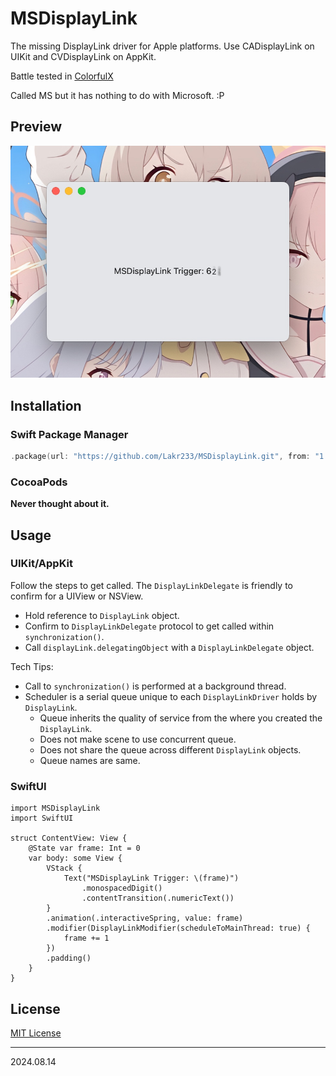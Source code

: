 # MSDisplayLink

The missing DisplayLink driver for Apple platforms. Use CADisplayLink on UIKit and CVDisplayLink on AppKit.

Battle tested in [ColorfulX](https://github.com/Lakr233/ColorfulX)

Called MS but it has nothing to do with Microsoft. :P

## Preview

![Preview](Resources/SCR-20240814-qqri.jpeg)

## Installation

### Swift Package Manager

```swift
.package(url: "https://github.com/Lakr233/MSDisplayLink.git", from: "1.0.0")
```

### CocoaPods

**Never thought about it.**

## Usage

### UIKit/AppKit

Follow the steps to get called. The `DisplayLinkDelegate` is friendly to confirm for a UIView or NSView.

- Hold reference to `DisplayLink` object.
- Confirm to `DisplayLinkDelegate` protocol to get called within `synchronization()`.
- Call `displayLink.delegatingObject` with a `DisplayLinkDelegate` object.

Tech Tips:

- Call to `synchronization()` is performed at a background thread.
- Scheduler is a serial queue unique to each `DisplayLinkDriver` holds by `DisplayLink`.
    - Queue inherits the quality of service from the where you created the `DisplayLink`.
    - Does not make scene to use concurrent queue.
    - Does not share the queue across different `DisplayLink` objects.
    - Queue names are same.

### SwiftUI

```
import MSDisplayLink
import SwiftUI

struct ContentView: View {
    @State var frame: Int = 0
    var body: some View {
        VStack {
            Text("MSDisplayLink Trigger: \(frame)")
                .monospacedDigit()
                .contentTransition(.numericText())
        }
        .animation(.interactiveSpring, value: frame)
        .modifier(DisplayLinkModifier(scheduleToMainThread: true) {
            frame += 1
        })
        .padding()
    }
}
```

## License

[MIT License](LICENSE)

---

2024.08.14
